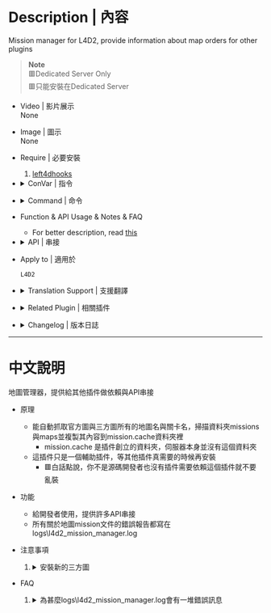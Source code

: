 # Description | 內容
Mission manager for L4D2, provide information about map orders for other plugins

> __Note__ <br/>
🟥Dedicated Server Only<br/>
🟥只能安裝在Dedicated Server

* Video | 影片展示
<br/>None

* Image | 圖示
<br/>None

* Require | 必要安裝
	1. [left4dhooks](https://forums.alliedmods.net/showthread.php?t=321696)

* <details><summary>ConVar | 指令</summary>

	None
</details>

* <details><summary>Command | 命令</summary>

	* **List all installed maps on the server**
        ```c
        sm_lmm_list [<coop|versus|scavenge|survival>]
        ```

	* **Give you a list of maps that cannot be recognized in "mission.cache" folder**
        ```c
        sm_lmm_list invalid
        ```
</details>

* Function & API Usage & Notes & FAQ
    * For better description, read [this](https://github.com/rikka0w0/l4d2_mission_manager#function-description)

* <details><summary>API | 串接</summary>

	```c++
    /**
    * @return	Return LMM_GAMEMODE_UNKNOWN (-1) if gamemode is unknown
    */
    native LMM_GAMEMODE LMM_GetCurrentGameMode();

    /**
    * @return	Return LMM_GAMEMODE_UNKNOWN (-1) if gamemode string is invalid or gamemode is unknown
    */
    native LMM_GAMEMODE LMM_StringToGamemode(const char[] name);

    native int LMM_GamemodeToString(LMM_GAMEMODE gamemode, char[] name, int length);

    native int LMM_GetNumberOfMissions(LMM_GAMEMODE gamemode);
    native int LMM_FindMissionIndexByName(LMM_GAMEMODE gamemode, const char[] missionName);
    native int LMM_GetMissionName(LMM_GAMEMODE gamemode, int missionIndex, char[] missionName, int length);
    
    /**
	* Attempt to localize the mission name
    * @return	return 1 for success, 0 for no localization and -1 for error.
    */
    native int LMM_GetMissionLocalizedName(LMM_GAMEMODE gamemode, int missionIndex, char[] missionName, int length, int client);

    native int LMM_GetNumberOfMaps(LMM_GAMEMODE gamemode, int missionIndex);
    native int LMM_FindMapIndexByName(LMM_GAMEMODE gamemode, int& missionIndex, const char[] mapName);
    native int LMM_GetMapName(LMM_GAMEMODE gamemode, int missionIndex, int mapIndex, char[] mapName, int length);
    
    /** 
	* Attempt to localize the map name, return 1 for success, 0 for no localization and -1 for error. 
	* mapName will be converted to lower case internally. Entries in maps.phrases.txt can only have lower case English letters and numbers
    */
    native int LMM_GetMapLocalizedName(LMM_GAMEMODE gamemode, int missionIndex, int mapIndex, char[] mapName, int length, int client);
    
    /**
	* Get the unique ID of the map, which contains the information of both missionIndex and mapIndex
    */
    native int LMM_GetMapUniqueID(LMM_GAMEMODE gamemode, int missionIndex, int mapIndex);
    
    /**
	* Decode the unique ID of the map, and return both missionIndex and mapIndex
    */
    native int LMM_DecodeMapUniqueID(LMM_GAMEMODE gamemode, int& missionIndex, int mapUID);
    
    /**
	* Get the number of map unique id, also the number of maps for the given gamemode
    */
    native int LMM_GetMapUniqueIDCount(LMM_GAMEMODE gamemode);

    native int LMM_GetNumberOfInvalidMissions();
    native int LMM_GetInvalidMissionName(int missionIndex, char[] mapName, int length);

    /**
    * This forward is called during the OnPluginStart() phase.
    * Do NOT use any LMM APIs in OnPluginStart, due to the chance that your plugin is loaded prior to LMM.
    * LMM APIs become available in OnAllPluginsLoaded().
    */
    forward void OnLMMUpdateList();

    /**
    * This can only work while a client is ingame.
    * To call while no clients are not in game requires a signiture @CDirector
    *   
    * Call this before you force change level to close HSCRIPT.
    * Any other way of level changing is fine e.g. level transition L4D "callvote missionchange" ect.
    */
    stock void ShutDownScriptedMode()
	```
</details>

* Apply to | 適用於
    ```
    L4D2
    ```

* <details><summary>Translation Support | 支援翻譯</summary>

	```
	English
	繁體中文
	简体中文
	```
</details>

* <details><summary>Related Plugin | 相關插件</summary>

	1. [sm_l4d_mapchanger](https://github.com/fbef0102/Game-Private_Plugin/tree/main/Plugin_%E6%8F%92%E4%BB%B6/Map_%E9%97%9C%E5%8D%A1/sm_l4d_mapchanger): Force change to next mission when current mission(final stage) end + Force change to next level when survivors wipe out + Vote to next map (Apply to Versus/Survival/Scavenge).
        > 最後一關結束時自動換圖 + 滅團N次後自動切換到下一個關卡 + 玩家投票下一張地圖 (生存/對抗/清道夫模式也適用)
</details>

* <details><summary>Changelog | 版本日誌</summary>

    * v1.0h (2023-11-15)
        * Fix memory leak

    * v1.0.4 (2023-6-20)
        * Require lef4dhooks v1.33 or above

    * v1.0.3 (2023-4-18)
        * Optimize code

    * v1.0.2 (2023-4-17)
        * Get correct gamemode

	* v1.0.1 (2023-4-16)
        * Check if mission/map name translation phrase exists to prevent error
        * Do not check some missions.cache files if there are no corresponding map.
        * Separate error log, save error into logs\l4d2_mission_manager.log.
        * Reduce some annoying error
        * Replace Gamedata with left4dhooks

	* v1.0.0
        * [Original Plugin by rikka0w0](https://github.com/rikka0w0/l4d2_mission_manager)
</details>

- - - -
# 中文說明
地圖管理器，提供給其他插件做依賴與API串接

* 原理
    * 能自動抓取官方圖與三方圖所有的地圖名與關卡名，掃描資料夾missions與maps並複製其內容到mission.cache資料夾裡
        * mission.cache 是插件創立的資料夾，伺服器本身並沒有這個資料夾
    * 這插件只是一個輔助插件，等其他插件真需要的時候再安裝
        * 🟥白話點說，你不是源碼開發者也沒有插件需要依賴這個插件就不要亂裝

* 功能
    * 給開發者使用，提供許多API串接 
    * 所有關於地圖mission文件的錯誤報告都寫在logs\l4d2_mission_manager.log


* 注意事項
    1. <details><summary>安裝新的三方圖</summary>

        * 每當安裝新的三方圖時，left4dead2\missions.cache\會有新的.txt檔案產生，是三方圖對應的mission文件備份
    </details>

* FAQ
    1. <details><summary>為甚麼logs\l4d2_mission_manager.log會有一堆錯誤訊息</summary>

        * 分析：這個插件會檢查三方地圖mission文件，當格式錯誤或者關卡不存在等等，會將錯誤報告寫在logs\l4d2_mission_manager.log
        ![image](https://user-images.githubusercontent.com/12229810/232275149-62919e95-d83b-4aa8-b2c5-8fa7b4202f1f.png) 
        * 原因：Mission文件是決定地圖的關卡順序、名稱、遊戲模式等等，通常是由地圖作者撰寫，但是有的三方圖作者會亂寫，放飛自我，導致地圖格式不正確等等問題
        * 解決方式法一：所以鍋都是地圖問題，請去跟地圖作者抱怨
        * 解決方式法一：嘗試閱讀錯誤並修改left4dead2\missions.cache\ 的地圖mission文件然後儲存，直到沒有錯誤報告為止
        * 解決方式法三：🟥這份錯誤報告不會對伺服器產生任何影響，可以選擇忽略
    </details>
        